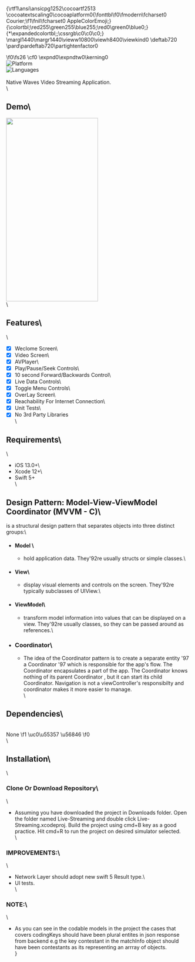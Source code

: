 {\rtf1\ansi\ansicpg1252\cocoartf2513
\cocoatextscaling0\cocoaplatform0{\fonttbl\f0\fmodern\fcharset0 Courier;\f1\fnil\fcharset0 AppleColorEmoji;}
{\colortbl;\red255\green255\blue255;\red0\green0\blue0;}
{\*\expandedcolortbl;;\cssrgb\c0\c0\c0;}
\margl1440\margr1440\vieww10800\viewh8400\viewkind0
\deftab720
\pard\pardeftab720\partightenfactor0

\f0\fs26 \cf0 \expnd0\expndtw0\kerning0
\
![Platform](https://img.shields.io/badge/Platform-iOS-orange.svg)\
![Languages](https://img.shields.io/badge/Language-Swift-orange.svg)\
\
Native Waves Video Streaming Application.\
\
## Demo\
<img src="https://media.giphy.com/media/OjYQvoOicZS3StriCK/giphy.gif" width="250" height="500" />\
\
## Features\
\
- [x] Weclome Screen\
- [x] Video Screen\
- [x] AVPlayer\
- [x] Play/Pause/Seek Controls\
- [x] 10 second Forward/Backwards Control\
- [x] Live Data Controls\
- [x] Toggle Menu Controls\
- [x] OverLay Screen\
- [x] Reachability For Internet Connection\
- [x] Unit Tests\
- [x] No 3rd Party Libraries\
\
## Requirements\
\
- iOS 13.0+\
- Xcode 12+\
- Swift 5+\
\
## Design Pattern: Model-View-ViewModel Coordinator (MVVM - C)\
is a structural design pattern that separates objects into three distinct groups:\
- #### Model \
  - hold application data. They\'92re usually structs or simple classes.\
- #### View\
  - display visual elements and controls on the screen. They\'92re typically subclasses of UIView.\
- #### ViewModel\
  - transform model information into values that can be displayed on a view. They\'92re usually classes, so they can be passed around as references.\
- ### Coordinator\
  - The idea of the Coordinator pattern is to create a separate entity \'97 a Coordinator \'97 which is responsible for the app's flow. The Coordinator encapsulates a part of the app. The Coordinator knows nothing of its parent Coordinator , but it can start its child Coordinator. Navigation is not a viewController's responsibilty and coordinator makes it more easier to manage. \
  \
## Dependencies\
\
 None 
\f1 \uc0\u55357 \u56846 
\f0 \
\
## Installation\
\
### Clone Or Download Repository\
\
- Assuming you have downloaded the project in Downloads folder. Open the folder named Live-Streaming and double click Live-Streaming.xcodeproj. Build the project using cmd+B key as a good practice. Hit cmd+R to run the project on desired simulator selected.\
\
### IMPROVEMENTS:\
\
- Network Layer should adopt new swift 5 Result type.\
- UI tests.\
\
### NOTE:\
\
- As you can see in the codable models in the project the cases that covers codingKeys should have been plural entites in json response from backend e.g the key contestant in the matchInfo object should have been contestants as its representing an arrray of objects.\
}